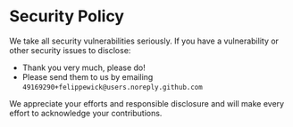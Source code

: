 # Security Policy

We take all security vulnerabilities seriously.
If you have a vulnerability or other security issues to disclose:

- Thank you very much, please do!
- Please send them to us by emailing `49169290+felippewick@users.noreply.github.com`

We appreciate your efforts and responsible disclosure and will make every effort to acknowledge your contributions.
